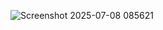 ![Screenshot 2025-07-08 085621](https://github.com/user-attachments/assets/1f47954d-4123-43f5-9263-d14993f4e00b)
